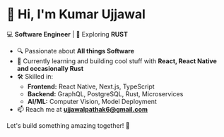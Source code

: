 # 👋 Hi, I'm Kumar Ujjawal  

💻 **Software Engineer** | 🚀 Exploring **RUST**  

- 🔍 Passionate about **All things Software**  
- 🌱 Currently learning and building cool stuff with **React, React Native and occasionally Rust**  
- 🛠️ Skilled in:  
  - **Frontend:** React Native, Next.js, TypeScript  
  - **Backend:** GraphQL, PostgreSQL, Rust, Microservices  
  - **AI/ML:** Computer Vision, Model Deployment  
- 📫 Reach me at **ujjawalpathak6@gmail.com**  

Let's build something amazing together! 🚀  


<!---
kumarUjjawal/kumarUjjawal is a ✨ special ✨ repository because its `README.md` (this file) appears on your GitHub profile.
You can click the Preview link to take a look at your changes.
--->

